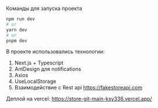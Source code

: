 Команды для запуска проекта

```bash
npm run dev
# or
yarn dev
# or
pnpm dev
```
В проекте использовались технологии:
1. Next.js + Typescript
2. AntDesign для notifications
3. Axios
4. UseLocalStorage
5. Взаимодействие с Rest api https://fakestoreapi.com

Деплой на vercel:
https://store-git-main-ksy336.vercel.app/

